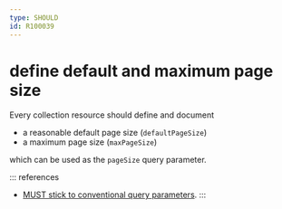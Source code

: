 ```yaml
---
type: SHOULD
id: R100039
---
```


# define default and maximum page size

Every collection resource should define and document

- a reasonable default page size (`defaultPageSize`)
- a maximum page size (`maxPageSize`)

which can be used as the `pageSize` query parameter.

::: references

- [MUST stick to conventional query parameters](./guidelines/020_guidelines/050_naming-conventions/1110_must-stick-to-conventional-query-parameters.md).
  :::

